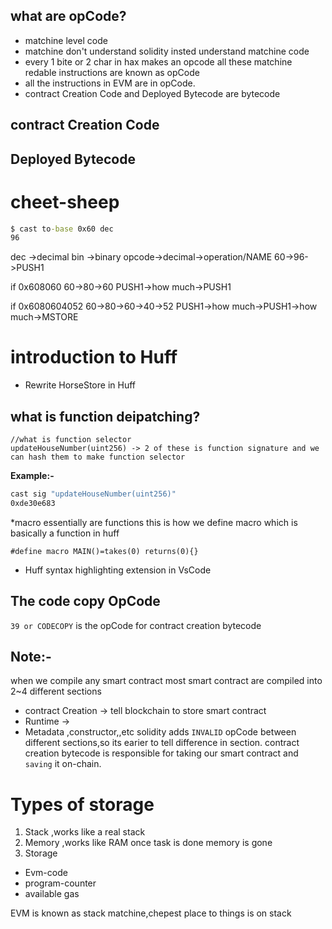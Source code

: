 ## what are opCode?
- matchine level code
- matchine don't understand solidity insted understand matchine code
- every 1 bite or 2 char in hax makes an opcode all these matchine redable instructions are known as opCode
- all the instructions in EVM  are in opCode.
- contract Creation Code and Deployed Bytecode are bytecode
## contract Creation Code
## Deployed Bytecode

# cheet-sheep
```cmd
$ cast to-base 0x60 dec
96
```
dec ->decimal
bin ->binary
opcode->decimal->operation/NAME
60->96->PUSH1

if 0x608060
60->80->60
PUSH1->how much->PUSH1

if 0x6080604052
60->80->60->40->52
PUSH1->how much->PUSH1->how much->MSTORE

# introduction to Huff
- Rewrite HorseStore in Huff

## what is function deipatching?

```
//what is function selector
updateHouseNumber(uint256) -> 2 of these is function signature and we can hash them to make function selector
```
**Example:-**
```cmd
cast sig "updateHouseNumber(uint256)"
0xde30e683
```

*macro essentially are functions
this is how we define macro which is basically a function in huff
<!-- its essentiall huff but for redability using solidity -->

```solidity
#define macro MAIN()=takes(0) returns(0){}
```
- Huff syntax highlighting extension in VsCode

## The code copy OpCode
`39 or CODECOPY` is the opCode for contract creation bytecode


## Note:-
when we compile any smart contract most smart contract are compiled into 2~4 different sections
- contract Creation -> tell blockchain to store smart contract
- Runtime ->
- Metadata ,constructor,,etc
solidity adds `INVALID` opCode between different sections,so its earier to tell difference in section.
contract creation bytecode is responsible for taking our smart contract and `saving` it on-chain.

# Types of storage
1. Stack ,works like a real stack
2. Memory ,works like RAM once task is done memory is gone
3. Storage

- Evm-code
- program-counter
- available gas

EVM is known as stack matchine,chepest place to things is on stack